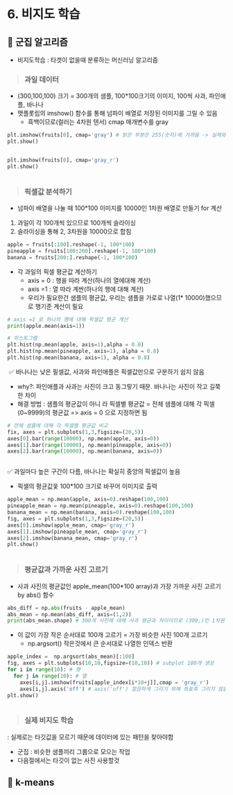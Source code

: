 # 6. 비지도 학습

## 📌 군집 알고리즘

* 비지도학습 : 타겟이 없을때 분류하는 머신러닝 알고리즘

>### 과일 데이터
* (300,100,100) 크기 = 300개의 샘플, 100*100크기의 이미지, 100씩 사과, 파인애플, 바나나
* 맷플롯립의 imshow() 함수를 통해 넘파이 배열로 저장된 이미지를 그릴 수 있음
    * 흑백이므로(컬러는 4차원 텐서) cmap 매개변수를 gray

```python
plt.imshow(fruits[0], cmap='gray') # 밝은 부분은 255(숫자)에 가까움 -> 실제와는 괴리가 있음 -> gray_r 
plt.show()
```
![]()

```python
plt.imshow(fruits[0], cmap='gray_r')
plt.show()
```
![]()

>### 픽셀값 분석하기
* 넘파이 배열을 나눌 때 100*100 이미지를 10000인 1차원 배열로 만들기 for 계산
1) 과일이 각 100개씩 있으므로 100개씩 슬라이싱
2) 슬라이싱을 통해 2, 3차원을 10000으로 합침

```python
apple = fruits[:100].reshape(-1, 100*100)
pineapple = fruits[100:200].reshape(-1, 100*100)
banana = fruits[200:].reshape(-1, 100*100)
```
* 각 과일의 픽셀 평균값 계산하기
    * axis = 0 : 행을 따라 계산(하나의 열에대해 계산)
    * axis =1 : 열 따라 계싼(하나의 행에 대해 계산)
    * 우리가 필요한건 샘플의 평균값, 우리는 샘플을 가로로 나열(1* 10000)했으므로 행기준 계산이 필요

```python
# axis =1 로 하나의 행에 대해 픽셀값 평균 계산
print(apple.mean(axis=1))
```

```python
# 히스토그램
plt.hist(np.mean(apple, axis=1),alpha = 0.8)
plt.hist(np.mean(pineapple, axis=1), alpha = 0.8)
plt.hist(np.mean(banana, axis=1), alpha = 0.8)
```

![]()
✅ 바나나는 낮은 필셀값, 사과와 파인애플은 픽셀값만으로 구분하기 쉽지 않음
* why?: 파인애플과 사과는 사진이 크고 동그랗기 때문. 바나나는 사진이 작고 길쭉한 차이
* 해결 방법 : 샘플의 평균값이 아니
라 픽셀별 평균값 = 전체 샘플에 대해 각 픽셀(0~9999)의 평균값 => axis = 0 으로 지정하면 됨

```python
# 전체 샘플에 대해 각 픽셀별 평균값 비교
fix, axes = plt.subplots(1,3,figsize=(20,5))
axes[0].bar(range(10000), np.mean(apple, axis=0))
axes[1].bar(range(10000), np.mean(pineapple, axis=0))
axes[2].bar(range(10000), np.mean(banana, axis=0))
```
![]()

 ✅ 과일마다 높은 구간이 다름, 바나나는 확실히 중앙의 픽셀값이 높음

 * 픽셀의 평균값읓 100*100 크기로 바꾸어 이미지로 출력
 ```python
 apple_mean = np.mean(apple, axis=0).reshape(100,100)
pineapple_mean = np.mean(pineapple, axis=0).reshape(100,100)
banana_mean = np.mean(banana, axis=0).reshape(100,100)
fig, axes = plt.subplots(1,3,figsize=(20,5))
axes[0].imshow(apple_mean, cmap='gray_r')
axes[1].imshow(pineapple_mean, cmap='gray_r')
axes[2].imshow(banana_mean, cmap='gray_r')
plt.show()
```
![]()

>### 평균값과 가까운 사진 고르기
* 사과 사진의 평균값인 apple_mean(100*100 array)과 가장 가까운 사진 고르기 by abs() 함수
```python
abs_diff = np.abs(fruits - apple_mean)
abs_mean = np.mean(abs_diff, axis=(1,2))
print(abs_mean.shape) # 300개 사진에 대해 사과 평균과 차이이므로 (300,)인 1차원 배열
```

* 이 값이 가장 작은 순서대로 100개 고르기  = 가장 비슷한 사진 100개 고르기
    * np.argsort() 작은것에서 큰 순서대로 나열한 인덱스 반환
```python
apple_index =  np.argsort(abs_mean)[:100]
fig, axes = plt.subplots(10,10,figsize=(10,10)) # subplot 100개 생성
for i in range(10): # 행
  for j in range(10): # 열
    axes[i,j].imshow(fruits[apple_index[i*10+j]],cmap = 'gray_r')
    axes[i,j].axis('off') # axis('off') 깔끔하게 그리기 위해 좌표축 그리지 않음
plt.show()
```
![]()

>### 실제 비지도 학습
: 실제로는 타깃값을 모르기 때문에 데이터에 있는 패턴을 찾아야함
* 군집 : 비슷한 샘플끼리 그룹으로 모으는 작업
* 다음절에서는 타깃이 없는 사진 사용할것

## 📌 k-means

